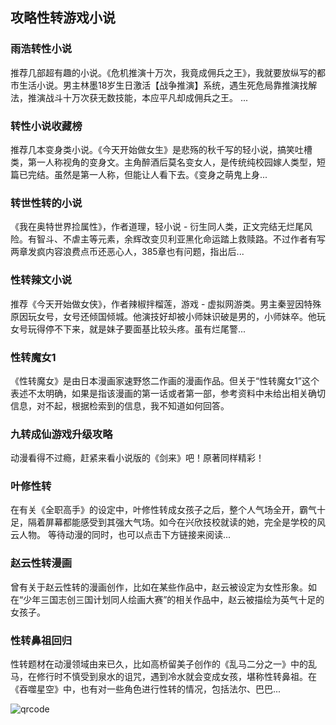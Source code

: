 ## 攻略性转游戏小说

### 雨浩转性小说
推荐几部超有趣的小说。《危机推演十万次，我竟成佣兵之王》，我就要放纵写的都市生活小说。男主林墨18岁生日激活【战争推演】系统，遇生死危局靠推演找解法，推演战斗十万次获无数技能，本应平凡却成佣兵之王。 ...

### 转性小说收藏榜
推荐几本变身类小说。《今天开始做女生》是悲殇的秋千写的轻小说，搞笑吐槽类，第一人称视角的变身文。主角醉酒后莫名变女人，是传统纯校园嫁人类型，短篇已完结。虽然是第一人称，但能让人看下去。《变身之萌鬼上身...

### 转世性转的小说
《我在奥特世界捡属性》，作者道理，轻小说 - 衍生同人类，正文完结无烂尾风险。有智斗、不虐主等元素，余辉改变贝利亚黑化命运踏上救赎路。不过作者有写两章发疯内容浪费点币还恶心人，385章也有问题，指出后...

### 性转辣文小说
推荐《今天开始做女侠》，作者辣椒拌榴莲，游戏 - 虚拟网游类。男主秦翌因特殊原因玩女号，女号还倾国倾城。他演技好却被小师妹识破是男的，小师妹卒。他玩女号玩得停不下来，就是妹子要面基比较头疼。虽有烂尾警...

### 性转魔女1
《性转魔女》是由日本漫画家速野悠二作画的漫画作品。但关于“性转魔女1”这个表述不太明确，如果是指该漫画的第一话或者第一部，参考资料中未给出相关确切信息，对不起，根据检索到的信息，我不知道如何回答。

### 九转成仙游戏升级攻略
动漫看得不过瘾，赶紧来看小说版的《剑来》吧！原著同样精彩！

### 叶修性转
在有关《全职高手》的设定中，叶修性转成女孩子之后，整个人气场全开，霸气十足，隔着屏幕都能感受到其强大气场。如今在兴欣技校就读的她，完全是学校的风云人物。 等待动漫的同时，也可以点击下方链接来阅读...

### 赵云性转漫画
曾有关于赵云性转的漫画创作，比如在某些作品中，赵云被设定为女性形象。如在“少年三国志创三国计划同人绘画大赛”的相关作品中，赵云被描绘为英气十足的女孩子。 

### 性转鼻祖回归
性转题材在动漫领域由来已久，比如高桥留美子创作的《乱马二分之一》中的乱马，在修行时不慎受到泉水的诅咒，遇到冷水就会变成女孩，堪称性转鼻祖。在《吞噬星空》中，也有对一些角色进行性转的情况，包括法尔、巴巴...

![qrcode](https://imgservices-1252317822.image.myqcloud.com/coco/s03032023/fb9dbdd4.avvf16.png)